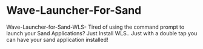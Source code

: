 # Wave-Launcher-For-Sand

Wave-Launcher-for-Sand-WLS- Tired of using the command prompt to launch your Sand Applications? Just Install WLS.. Just with a double tap you can have your sand application installed!
